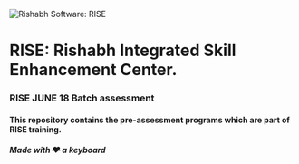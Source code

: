 ![Rishabh Software: RISE](https://www.openpr.com/images/articles/P/9/P92777440_g.jpg)
#  RISE: Rishabh Integrated Skill Enhancement Center. 
### RISE JUNE 18 Batch assessment 

#### This repository contains the pre-assessment programs which are part of RISE training.
##### Made with ~~❤️~~ a keyboard
